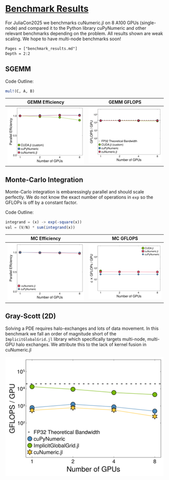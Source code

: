 # [Benchmark Results](@ref)

For JuliaCon2025 we benchmarks cuNumeric.jl on 8 A100 GPUs (single-node) and compared it to the Python library cuPyNumeric and other relevant benchmarks depending on the problem. All results shown are weak scaling. We hope to have multi-node benchmarks soon!


```@contents
Pages = ["benchmark_results.md"]
Depth = 2:2
```

## SGEMM

Code Outline:
```julia
mul!(C, A, B)
```

GEMM Efficiency            |  GEMM GFLOPS
:-------------------------:|:-------------------------:
![GEMM Efficiency](images/gemm_efficiency.svg)  |  ![GEMM GFLOPS](images/gemm_gflops.svg)

## Monte-Carlo Integration

Monte-Carlo integration is embaressingly parallel and should scale perfectly. We do not know the exact number of operations in `exp` so the GFLOPs is off by a constant factor. 

Code Outline:
```julia
integrand = (x) -> exp(-square(x))
val = (V/N) * sum(integrand(x))
```

MC Efficiency            |  MC GFLOPS
:-------------------------:|:-------------------------:
![MC Efficiency](images/mc_eff.svg)  |  ![MC GFLOPS](images/mc_ops.svg)


## Gray-Scott (2D)

Solving a PDE requires halo-exchanges and lots of data movement. In this benchmark we fall an order of magnitude short of the `ImplicitGlobalGrid.jl` library which specifically targets multi-node, multi-GPU halo exchanges. We attribute this to the lack of kernel fusion in cuNumeric.jl

![GS GFLOPS](images/gs_gflops_diffeq.svg)
